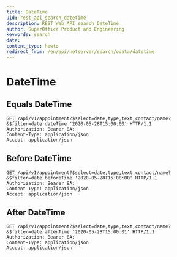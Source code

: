 ```yaml
---
title: DateTime
uid: rest_api_search_datetime
description: REST Web API search DateTime
author: SuperOffice Product and Engineering
keywords: search
date:
content_type: howto
redirect_from: /en/api/netserver/search/odata/datetime
---
```


# DateTime

## Equals DateTime

```http
GET /api/v1/appointment?$select=date,type,text,contact/name?&$filter=date dateTime '2020-05-28T15:00:00' HTTP/1.1
Authorization: Bearer 8A:
Content-Type: application/json
Accept: application/json
```

## Before DateTime

```http
GET /api/v1/appointment?$select=date,type,text,contact/name?&$filter=date beforeTime '2020-05-28T15:00:00' HTTP/1.1
Authorization: Bearer 8A:
Content-Type: application/json
Accept: application/json
```

## After DateTime

```http
GET /api/v1/appointment?$select=date,type,text,contact/name?&$filter=date afterTime '2020-05-28T15:00:01' HTTP/1.1
Authorization: Bearer 8A:
Content-Type: application/json
Accept: application/json
```
